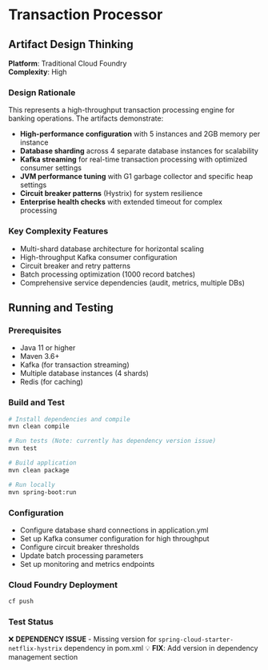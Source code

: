 # Transaction Processor

## Artifact Design Thinking

**Platform**: Traditional Cloud Foundry  
**Complexity**: High

### Design Rationale
This represents a high-throughput transaction processing engine for banking operations. The artifacts demonstrate:

- **High-performance configuration** with 5 instances and 2GB memory per instance
- **Database sharding** across 4 separate database instances for scalability
- **Kafka streaming** for real-time transaction processing with optimized consumer settings
- **JVM performance tuning** with G1 garbage collector and specific heap settings
- **Circuit breaker patterns** (Hystrix) for system resilience
- **Enterprise health checks** with extended timeout for complex processing

### Key Complexity Features
- Multi-shard database architecture for horizontal scaling
- High-throughput Kafka consumer configuration
- Circuit breaker and retry patterns
- Batch processing optimization (1000 record batches)
- Comprehensive service dependencies (audit, metrics, multiple DBs)

## Running and Testing

### Prerequisites
- Java 11 or higher
- Maven 3.6+
- Kafka (for transaction streaming)
- Multiple database instances (4 shards)
- Redis (for caching)

### Build and Test
```bash
# Install dependencies and compile
mvn clean compile

# Run tests (Note: currently has dependency version issue)
mvn test

# Build application
mvn clean package

# Run locally
mvn spring-boot:run
```

### Configuration
- Configure database shard connections in application.yml
- Set up Kafka consumer configuration for high throughput
- Configure circuit breaker thresholds
- Update batch processing parameters
- Set up monitoring and metrics endpoints

### Cloud Foundry Deployment
```bash
cf push
```

### Test Status
❌ **DEPENDENCY ISSUE** - Missing version for `spring-cloud-starter-netflix-hystrix` dependency in pom.xml
💡 **FIX**: Add version in dependency management section
